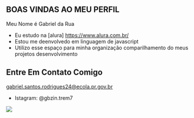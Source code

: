 ## BOAS VINDAS AO MEU PERFIL 

Meu Nome é Gabriel da Rua

- Eu estudo na [alura] https://www.alura.com.br/
- Estou me deenvolvedo em linguagem de javascript
- Utilizo esse espaço para minha organização  comparilhamento do meus projetos desenvolvimento

## Entre Em Contato Comigo

gabriel.santos.rodrigues24@ecola.pr.gov.br

- Istagram: @gbzin.trem7

![](https://media1.tenor.com/m/YS05rtOt28IAAAAC/anthony-manchester-united.gif)



